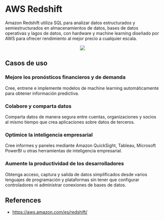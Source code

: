 # AWS Redshift

Amazon Redshift utiliza SQL para analizar datos estructurados y semiestructurados en almacenamientos de datos, bases de datos operativas y lagos de datos, con hardware y machine learning diseñado por AWS para ofrecer rendimiento al mejor precio a cualquier escala.


<p align="center">
  <img src="https://github.com/dimasx010/knowledge/assets/105082657/ac0878bd-ff7b-4591-91de-0d653c7fc94f">
</p>

## Casos de uso

### Mejore los pronósticos financieros y de demanda
Cree, entrene e implemente modelos de machine learning automáticamente para obtener información predictiva.

### Colabore y comparta datos
Comparta datos de manera segura entre cuentas, organizaciones y socios al mismo tiempo que crea aplicaciones sobre datos de terceros.

### Optimice la inteligencia empresarial
Cree informes y paneles mediante Amazon QuickSight, Tableau, Microsoft PowerBI u otras herramientas de inteligencia empresarial.

### Aumente la productividad de los desarrolladores
Obtenga acceso, captura y salida de datos simplificados desde varios lenguajes de programación y plataformas sin tener que configurar controladores ni administrar conexiones de bases de datos.

## References
- https://aws.amazon.com/es/redshift/
